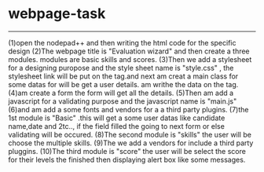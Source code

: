 # webpage-task
---------------
(1)open the nodepad++ and then writing the html code for the specific design
(2)The webpage title is "Evaluation wizard" and then create a three modules.
	modules are basic skills and scores.
(3)Then we add a stylesheet for a designing puropose and the style sheet name is "style.css" ,
	the stylesheet link will be put on the <head>tag.and next am creat a main class for some datas for will be get a user details. 
	am writhe the data on the <bosy> tag.
(4)am create a form the form will get all the details.
(5)Then am add a javascript for a validating purpose and the javascript name is "main.js"
(6)and am add a some fonts and vendors for a a third party plugins.
(7)the 1st module is "Basic" .this will get a some user datas like candidate name,date and 2tc.., 
	if the field filled the going to next form or else validating will be occured.
(8)The second module is "skills" the user will be choose the multiple skills.
(9)The we add a vendors for include a third party pluggins.
(10)The third module is "score" the user will be select the score for their levels the finished then displaying alert box like some messages.